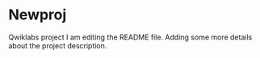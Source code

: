 # Newproj
Qwiklabs project
I am editing the README file. Adding some more details about the project description.
